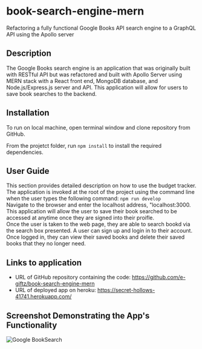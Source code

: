 # book-search-engine-mern
Refactoring a fully functional Google Books API search engine to a GraphQL API using the Apollo server

## Description
The Google Books search engine is an application that was originally built with RESTful API but was refactored and  built with Apollo Server using MERN stack with a React front end, MongoDB database, and Node.js/Express.js server and API. This application will allow for users to save book searches to the backend.<br />

## Installation
To run on local machine, open terminal window and clone repository from GitHub. 

From the projetct folder, run ```npm install``` to install the required dependencies.

## User Guide
This section provides detailed description on how to use the budget tracker.
The application is invoked at the root of the project using the command line when the user types the following command: ```npm run develop```<br />
Navigate to the browser and enter the localhost address, "localhost:3000.<br />
This application will allow the user to save their book searched to be accessed at anytime once they are signed into their proifle.<br />
Once the user is taken to the web page, they are able to search bookd via the search box presented. A user can sign up and login in to their account.  Once logged in, they can view their saved books and delete their saved books that they no longer need.<br />

## Links to application
* URL of GitHub repository containing the code: https://github.com/e-giftz/book-search-engine-mern
* URL of deployed app on heroku:  https://secret-hollows-41741.herokuapp.com/


## Screenshot  Demonstrating  the App's  Functionality
![Google BookSearch](/assets/book_search_engine.png)
